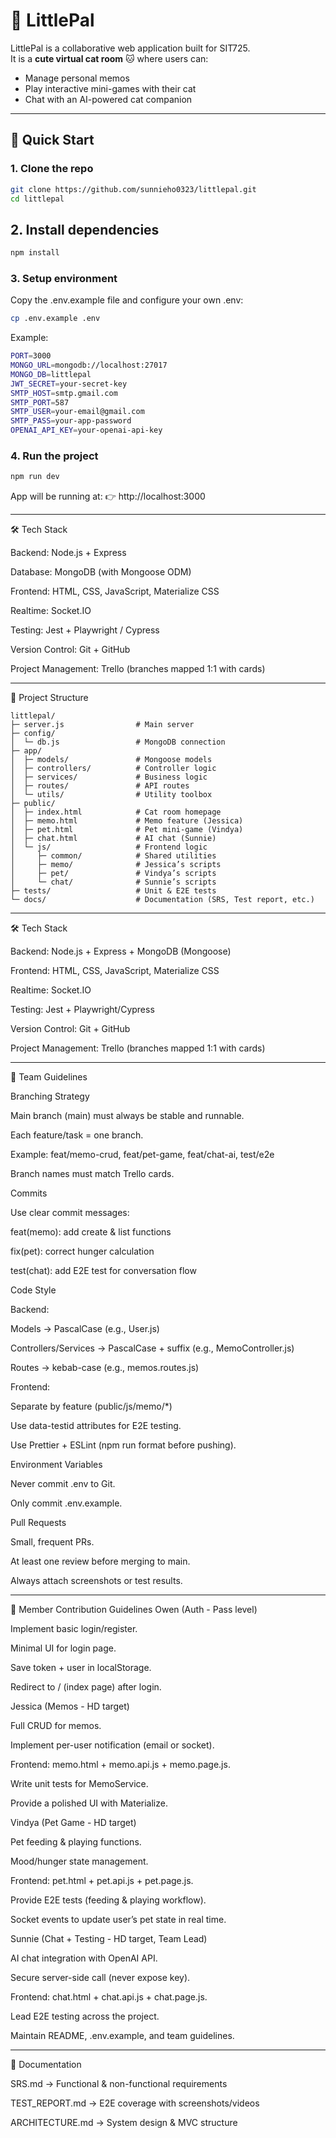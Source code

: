 # 🐾 LittlePal

LittlePal is a collaborative web application built for SIT725.  
It is a **cute virtual cat room** 🐱 where users can:
- Manage personal memos
- Play interactive mini-games with their cat
- Chat with an AI-powered cat companion

---

## 🚀 Quick Start

### 1. Clone the repo
```bash
git clone https://github.com/sunnieho0323/littlepal.git
cd littlepal
```

## 2. Install dependencies
```bash
npm install 
```

### 3. Setup environment
Copy the .env.example file and configure your own .env:
```bash
cp .env.example .env
```
Example:
```bash
PORT=3000
MONGO_URL=mongodb://localhost:27017
MONGO_DB=littlepal
JWT_SECRET=your-secret-key
SMTP_HOST=smtp.gmail.com
SMTP_PORT=587
SMTP_USER=your-email@gmail.com
SMTP_PASS=your-app-password
OPENAI_API_KEY=your-openai-api-key
```
### 4. Run the project
```bash
npm run dev
```

App will be running at:
👉 http://localhost:3000

---
🛠️ Tech Stack

Backend: Node.js + Express

Database: MongoDB (with Mongoose ODM)

Frontend: HTML, CSS, JavaScript, Materialize CSS

Realtime: Socket.IO

Testing: Jest + Playwright / Cypress

Version Control: Git + GitHub

Project Management: Trello (branches mapped 1:1 with cards)

---
📂 Project Structure

```text
littlepal/
├─ server.js                # Main server
├─ config/
│  └─ db.js                 # MongoDB connection
├─ app/
│  ├─ models/               # Mongoose models
│  ├─ controllers/          # Controller logic
│  ├─ services/             # Business logic
│  ├─ routes/               # API routes
│  └─ utils/                # Utility toolbox
├─ public/
│  ├─ index.html            # Cat room homepage
│  ├─ memo.html             # Memo feature (Jessica)
│  ├─ pet.html              # Pet mini-game (Vindya)
│  ├─ chat.html             # AI chat (Sunnie)
│  └─ js/                   # Frontend logic
│     ├─ common/            # Shared utilities
│     ├─ memo/              # Jessica’s scripts
│     ├─ pet/               # Vindya’s scripts
│     └─ chat/              # Sunnie’s scripts
├─ tests/                   # Unit & E2E tests
└─ docs/                    # Documentation (SRS, Test report, etc.)
```
---
🛠️ Tech Stack

Backend: Node.js + Express + MongoDB (Mongoose)

Frontend: HTML, CSS, JavaScript, Materialize CSS

Realtime: Socket.IO

Testing: Jest + Playwright/Cypress

Version Control: Git + GitHub

Project Management: Trello (branches mapped 1:1 with cards)

---
👥 Team Guidelines

Branching Strategy

Main branch (main) must always be stable and runnable.

Each feature/task = one branch.

Example: feat/memo-crud, feat/pet-game, feat/chat-ai, test/e2e

Branch names must match Trello cards.

Commits

Use clear commit messages:

feat(memo): add create & list functions

fix(pet): correct hunger calculation

test(chat): add E2E test for conversation flow

Code Style

Backend:

Models → PascalCase (e.g., User.js)

Controllers/Services → PascalCase + suffix (e.g., MemoController.js)

Routes → kebab-case (e.g., memos.routes.js)

Frontend:

Separate by feature (public/js/memo/*)

Use data-testid attributes for E2E testing.

Use Prettier + ESLint (npm run format before pushing).

Environment Variables

Never commit .env to Git.

Only commit .env.example.

Pull Requests

Small, frequent PRs.

At least one review before merging to main.

Always attach screenshots or test results.

---
🙋 Member Contribution Guidelines
Owen (Auth - Pass level)

Implement basic login/register.

Minimal UI for login page.

Save token + user in localStorage.

Redirect to / (index page) after login.

Jessica (Memos - HD target)

Full CRUD for memos.

Implement per-user notification (email or socket).

Frontend: memo.html + memo.api.js + memo.page.js.

Write unit tests for MemoService.

Provide a polished UI with Materialize.

Vindya (Pet Game - HD target)

Pet feeding & playing functions.

Mood/hunger state management.

Frontend: pet.html + pet.api.js + pet.page.js.

Provide E2E tests (feeding & playing workflow).

Socket events to update user’s pet state in real time.

Sunnie (Chat + Testing - HD target, Team Lead)

AI chat integration with OpenAI API.

Secure server-side call (never expose key).

Frontend: chat.html + chat.api.js + chat.page.js.

Lead E2E testing across the project.

Maintain README, .env.example, and team guidelines.

---
📑 Documentation

SRS.md → Functional & non-functional requirements

TEST_REPORT.md → E2E coverage with screenshots/videos

ARCHITECTURE.md → System design & MVC structure